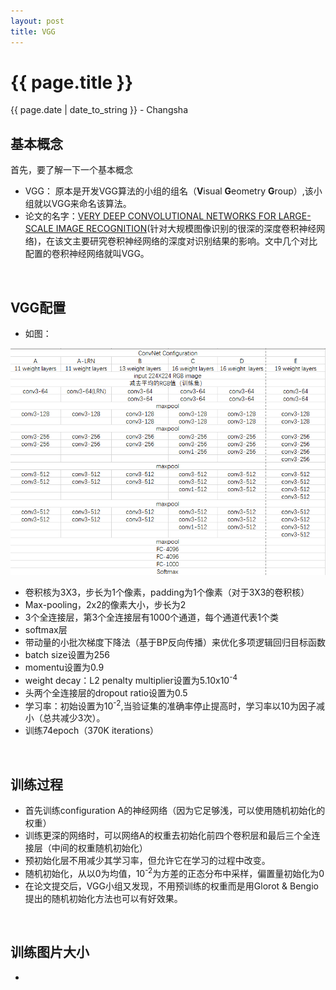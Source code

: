 ```yaml
---
layout: post
title: VGG
---
```


{{ page.title }}
================

<p class="meta">{{ page.date | date_to_string }} - Changsha</p>

基本概念
-------
首先，要了解一下一个基本概念
- VGG： 原本是开发VGG算法的小组的组名（**V**isual **G**eometry **G**roup）,该小组就以VGG来命名该算法。
- 论文的名字：[VERY DEEP CONVOLUTIONAL NETWORKS FOR LARGE-SCALE IMAGE RECOGNITION](https://arxiv.org/abs/1409.1556)(针对大规模图像识别的很深的深度卷积神经网络)，在该文主要研究卷积神经网络的深度对识别结果的影响。文中几个对比配置的卷积神经网络就叫VGG。
<br>

VGG配置
-------
- 如图：

![avatar](/images/posts/2019-02-21/VGG_Configuration.png)

- 卷积核为3X3，步长为1个像素，padding为1个像素（对于3X3的卷积核）
- Max-pooling，2x2的像素大小，步长为2
- 3个全连接层，第3个全连接层有1000个通道，每个通道代表1个类
- softmax层
- 带动量的小批次梯度下降法（基于BP反向传播）来优化多项逻辑回归目标函数
- batch size设置为256
- momentu设置为0.9
- weight decay：L2 penalty multiplier设置为5.10x10<sup>-4</sup>
- 头两个全连接层的dropout ratio设置为0.5
- 学习率：初始设置为10<sup>-2</sup>,当验证集的准确率停止提高时，学习率以10为因子减小（总共减少3次）。
- 训练74epoch（370K iterations）
<br>

训练过程
-------
- 首先训练configuration A的神经网络（因为它足够浅，可以使用随机初始化的权重）
- 训练更深的网络时，可以网络A的权重去初始化前四个卷积层和最后三个全连接层（中间的权重随机初始化）
- 预初始化层不用减少其学习率，但允许它在学习的过程中改变。
- 随机初始化，从以0为均值，10<sup>-2</sup>为方差的正态分布中采样，偏置量初始化为0
- 在论文提交后，VGG小组又发现，不用预训练的权重而是用Glorot & Bengio提出的随机初始化方法也可以有好效果。
<br>

训练图片大小
-----------
- 